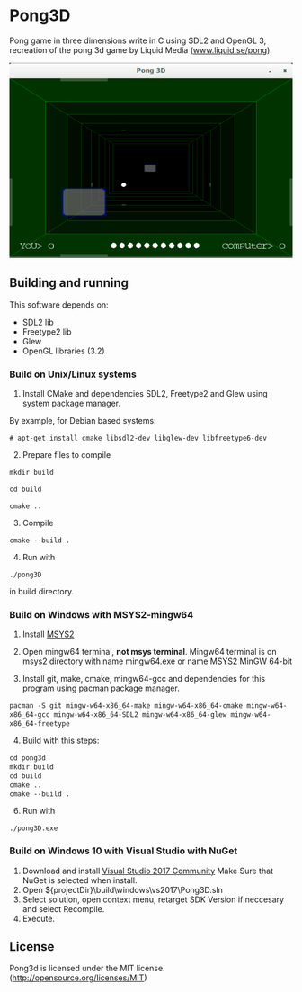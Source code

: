 # Pong3D

Pong game in three dimensions write in C using SDL2 and OpenGL 3, recreation of the pong 3d game by Liquid Media (www.liquid.se/pong).

![Pong3D](screenshot.png)

## Building and running

This software depends on:

* SDL2 lib
* Freetype2 lib
* Glew
* OpenGL libraries (3.2)


### Build on Unix/Linux systems

1. Install CMake and dependencies SDL2, Freetype2 and Glew using system package manager.

By example, for Debian based systems:

```
# apt-get install cmake libsdl2-dev libglew-dev libfreetype6-dev
```

2. Prepare files to compile

```
mkdir build
```

```
cd build
```

```
cmake ..
```

3. Compile

```
cmake --build .
```

4. Run with

```
./pong3D
```

in build directory.


### Build on Windows with MSYS2-mingw64

1. Install [MSYS2](https://www.msys2.org/)

2. Open mingw64 terminal, **not msys terminal**. Mingw64 terminal is on msys2 directory with name mingw64.exe or name MSYS2 MinGW 64-bit

3. Install git, make, cmake, mingw64-gcc and dependencies for this program using pacman package manager.

```
pacman -S git mingw-w64-x86_64-make mingw-w64-x86_64-cmake mingw-w64-x86_64-gcc mingw-w64-x86_64-SDL2 mingw-w64-x86_64-glew mingw-w64-x86_64-freetype
```

4. Build with this steps:

```
cd pong3d
mkdir build
cd build
cmake ..
cmake --build .

```

6. Run with

```
./pong3D.exe
```

### Build on Windows 10 with Visual Studio with NuGet

1. Download and install [Visual Studio 2017 Community](https://www.visualstudio.com/thank-you-downloading-visual-studio/?sku=Community&rel=15) Make Sure that NuGet is selected when install.
2. Open ${projectDir}\build\windows\vs2017\Pong3D.sln
3. Select solution, open context menu, retarget SDK Version if neccesary and select Recompile.
4. Execute.

## License

Pong3d is licensed under the MIT license. (http://opensource.org/licenses/MIT)
